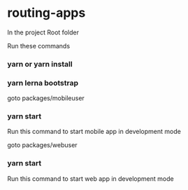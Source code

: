 # routing-apps
In the project Root folder

Run these commands
### yarn or yarn install 
### yarn lerna bootstrap

goto packages/mobileuser
### yarn start  
Run this command to start mobile app in development mode

goto packages/webuser 
### yarn start 
Run this command to start web app in development mode


